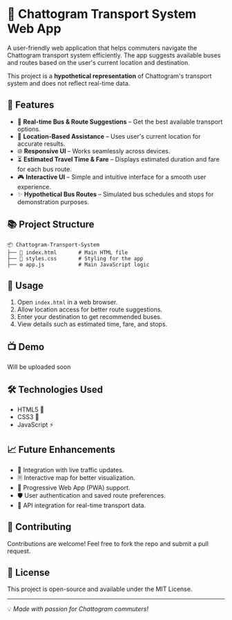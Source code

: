 # 🚀 Chattogram Transport System Web App

A user-friendly web application that helps commuters navigate the Chattogram transport system efficiently. The app suggests available buses and routes based on the user's current location and destination. 

This project is a **hypothetical representation** of Chattogram's transport system and does not reflect real-time data.

## 📌 Features
- 🚌 **Real-time Bus & Route Suggestions** – Get the best available transport options.
- 📍 **Location-Based Assistance** – Uses user's current location for accurate results.
- 🌐 **Responsive UI** – Works seamlessly across devices.
- ⏳ **Estimated Travel Time & Fare** – Displays estimated duration and fare for each bus route.
- 🎮 **Interactive UI** – Simple and intuitive interface for a smooth user experience.
- ✨ **Hypothetical Bus Routes** – Simulated bus schedules and stops for demonstration purposes.

## 📚 Project Structure
```
📦 Chattogram-Transport-System
├── 📝 index.html       # Main HTML file
├── 🎨 styles.css       # Styling for the app
├── ⚙️ app.js           # Main JavaScript logic
```

## 🚦 Usage
1. Open `index.html` in a web browser.
2. Allow location access for better route suggestions.
3. Enter your destination to get recommended buses.
4. View details such as estimated time, fare, and stops.

## 📺 Demo
Will be uploaded soon

## 🛠️ Technologies Used
- HTML5 🏩
- CSS3 🎨
- JavaScript ⚡

## 📈 Future Enhancements
- 🚀 Integration with live traffic updates.
- 🗏️ Interactive map for better visualization.
- 📱 Progressive Web App (PWA) support.
- 🛡️ User authentication and saved route preferences.
- 📐 API integration for real-time transport data.

## 🤝 Contributing
Contributions are welcome! Feel free to fork the repo and submit a pull request.  

## 🐜 License
This project is open-source and available under the MIT License.

---

💡 *Made with passion for Chattogram commuters!*

